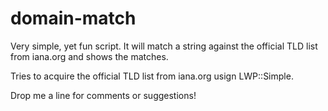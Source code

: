 domain-match
============

Very simple, yet fun script. 
It will match a string against the official TLD list from iana.org and shows the matches.

Tries to acquire the official TLD list from iana.org usign LWP::Simple.

Drop me a line for comments or suggestions!
